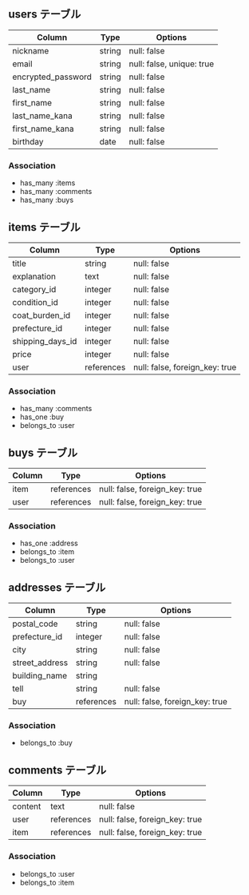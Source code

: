 ## users テーブル

| Column             | Type   | Options                   |
|--------------------|--------| --------------------------|
| nickname           | string | null: false               |
| email              | string | null: false, unique: true |
| encrypted_password | string | null: false               |
| last_name          | string | null: false               |
| first_name         | string | null: false               |
| last_name_kana     | string | null: false               |
| first_name_kana    | string | null: false               |
| birthday           | date   | null: false               |

### Association
- has_many :items
- has_many :comments
- has_many :buys

## items テーブル

| Column           | Type       | Options                        |
|------------------|------------| -------------------------------|
| title            | string     | null: false                    |
| explanation      | text       | null: false                    |
| category_id      | integer    | null: false                    |
| condition_id     | integer    | null: false                    |
| coat_burden_id   | integer    | null: false                    |
| prefecture_id    | integer    | null: false                    |
| shipping_days_id | integer    | null: false                    |
| price            | integer    | null: false                    |
| user             | references | null: false, foreign_key: true |

### Association
- has_many   :comments
- has_one    :buy
- belongs_to :user



## buys テーブル

| Column | Type       | Options                        |
|--------|----------- | -------------------------------|
| item   | references | null: false, foreign_key: true |
| user   | references | null: false, foreign_key: true |

### Association
- has_one    :address
- belongs_to :item
- belongs_to :user


## addresses テーブル

| Column         | Type       | Options                        |
|----------------|------------| -------------------------------|
| postal_code    | string     | null: false                    |
| prefecture_id  | integer    | null: false                    |
| city           | string     | null: false                    |
| street_address | string     | null: false                    |
| building_name  | string     |                                |
| tell           | string     | null: false                    |
| buy            | references | null: false, foreign_key: true |

### Association
- belongs_to :buy


## comments テーブル

| Column  | Type       | Options                        |
|---------|----------- | -------------------------------|
| content | text       | null: false                    |
| user    | references | null: false, foreign_key: true |
| item    | references | null: false, foreign_key: true |   

### Association
- belongs_to :user
- belongs_to :item